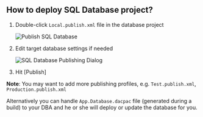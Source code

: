 ## How to deploy SQL Database project?

1. Double-click `Local.publish.xml` file in the database project

   ![Publish SQL Database](https://dl.dropboxusercontent.com/u/16006521/Screens/aspnet-server-database-publishing.png)

2. Edit target database settings if needed

   ![SQL Database Publishing Dialog](https://dl.dropboxusercontent.com/u/16006521/Screens/aspnet-server-database-publishing-dialog.png)

3. Hit [Publish]

**Note**: You may want to add more publishing profiles, e.g. `Test.publish.xml`, `Production.publish.xml`

Alternatively you can handle `App.Database.dacpac` file (generated during a build)
to your DBA and he or she will deploy or update the database for you.